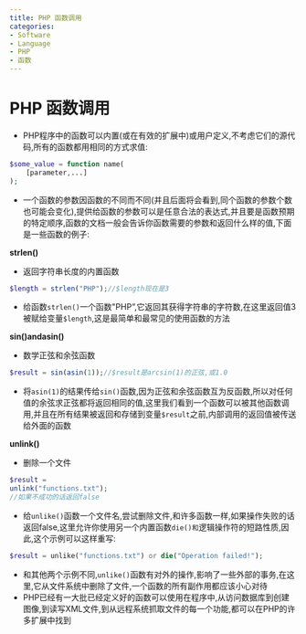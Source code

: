 ```yaml
---
title: PHP 函数调用
categories:
- Software
- Language
- PHP
- 函数
---
```

# PHP 函数调用

- PHP程序中的函数可以内置(或在有效的扩展中)或用户定义,不考虑它们的源代码,所有的函数都用相同的方式求值:

```php
$some_value = function name(
    [parameter,...]
);
```

- 一个函数的参数因函数的不同而不同(并且后面将会看到,同个函数的参数个数也可能会变化),提供给函数的参数可以是任意合法的表达式,并且要是函数预期的特定顺序,函数的文档一般会告诉你函数需要的参数和返回什么样的值,下面是一些函数的例子:

**strlen()**

- 返回字符串长度的内置函数

```    php
$length = strlen("PHP");//$length现在是3
```

- 给函数`strlen()`一个函数"PHP”,它返回其获得字符串的字符数,在这里返回值3被赋给变量`$length`,这是最简单和最常见的使用函数的方法

**sin()andasin()**

- 数学正弦和余弦函数

```php
$result = sin(asin(1));//$result是arcsin(1)的正弦,或1.0
```

- 将`asin(1)`的结果传给`sin()`函数,因为正弦和余弦函数互为反函数,所以对任何值的余弦求正弦都将返回相同的值,这里我们看到一个函数可以被其他函数调用,并且在所有结果被返回和存储到变量`$result`之前,内部调用的返回值被传送给外面的函数

**unlink()**

- 删除一个文件

```php
$result =
unlink("functions.txt");
//如果不成功的话返回false
```

- 给`unlike()`函数一个文件名,尝试删除文件,和许多函数一样,如果操作失败的话返回false,这里允许你使用另一个内置函数`die()和`逻辑操作符的短路性质,因此,这个示例可以这样重写:

```php
$result = unlike("functions.txt") or die("Operation failed!");
```

- 和其他两个示例不同,`unlike()`函数有对外的操作,影响了一些外部的事务,在这里,它从文件系统中删除了文件,一个函数的所有副作用都应该小心对待
- PHP已经有一大批已经定义好的函数可以使用在程序中,从访问数据库到创建图像,到读写XML文件,到从远程系统抓取文件的每一个功能,都可以在PHP的许多扩展中找到


